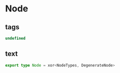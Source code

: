 # Node

## tags

```ts
undefined
```

## text

```ts
export type Node = xor<NodeTypes, DegenerateNode>
```

